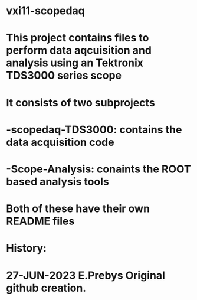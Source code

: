 # vxi11-scopedaq
# This project contains files to perform data aqcuisition and analysis using an Tektronix TDS3000 series scope
# It consists of two subprojects
#  -scopedaq-TDS3000: contains the data acquisition code
#  -Scope-Analysis:   conaints the ROOT based analysis tools
# Both of these have their own README files
#
# History:
# 27-JUN-2023  E.Prebys  Original github creation.
